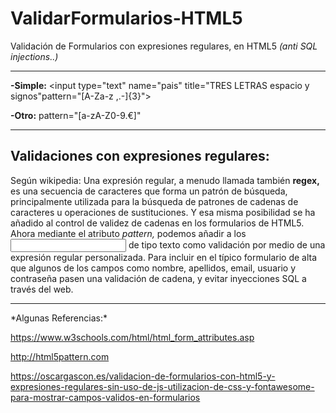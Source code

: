 # ValidarFormularios-HTML5
Validación de Formularios con expresiones regulares, en HTML5 *(anti SQL injections..)*
<hr>

**-Simple:** <input type="text" name="pais" title="TRES LETRAS espacio y signos"pattern="[A-Za-z ,.-]{3}">

**-Otro:** pattern="[a-zA-Z0-9.€]"

----------------------------------------------------------------------------------------
## Validaciones con expresiones regulares:

Según wikipedia: Una expresión regular, a menudo llamada también **regex,** es una secuencia de caracteres que forma
un patrón de búsqueda, principalmente utilizada para la búsqueda de patrones de cadenas de caracteres u operaciones
de sustituciones.
Y esa misma posibilidad se ha añadido al control de validez de cadenas en los formularios de HTML5. Ahora mediante
el atributo *pattern,* podemos añadir a los **<input>** de tipo texto como validación por medio de una expresión regular
personalizada.
Para incluir en el típico formulario de alta que algunos de los campos como nombre, apellidos,
email, usuario y contraseña pasen una validación de cadena, y evitar inyecciones SQL a través del web.

<hr>
*Algunas Referencias:*

https://www.w3schools.com/html/html_form_attributes.asp


http://html5pattern.com


https://oscargascon.es/validacion-de-formularios-con-html5-y-expresiones-regulares-sin-uso-de-js-utilizacion-de-css-y-fontawesome-para-mostrar-campos-validos-en-formularios

